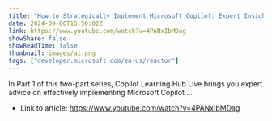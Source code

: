 ```yaml
---
title: "How to Strategically Implement Microsoft Copilot: Expert Insights and Best Practices (Part 1)"
date: 2024-09-06T15:50:02Z
link: https://www.youtube.com/watch?v=4PANxIbMDag
showShare: false
showReadTime: false
thumbnail: images/ai.png
tags: ["developer.microsoft.com/en-us/reactor"]
---
```

In Part 1 of this two-part series, Copilot Learning Hub Live brings you expert advice on effectively implementing Microsoft Copilot ...

- Link to article: https://www.youtube.com/watch?v=4PANxIbMDag